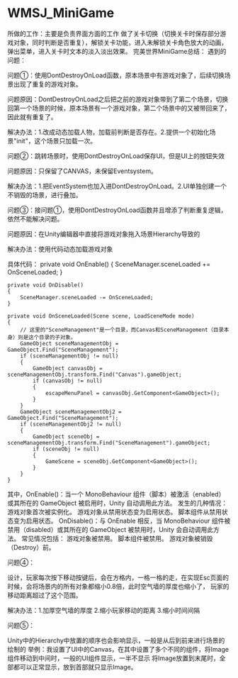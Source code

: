 # WMSJ_MiniGame

所做的工作：主要是负责界面方面的工作
做了关卡切换（切换关卡时保存部分游戏对象，同时判断是否重复），解锁关卡功能，进入未解锁关卡角色放大的动画，弹出菜单，进入关卡时文本的淡入淡出效果。
完美世界MiniGame总结：
遇到的问题：


问题①：使用DontDestroyOnLoad函数，原本场景中有游戏对象了，后续切换场景出现了重复的游戏对象。

问题原因：DontDestroyOnLoad之后把之前的游戏对象带到了第二个场景，切换回第一个场景的时候，原本场景有一个游戏对象，第二个场景中的又被带回来了，因此就有重复了。

解决办法：1.改成动态加载人物，加载前判断是否存在。2.提供一个初始化场景"init"，这个场景只加载一次。


问题②：跳转场景时，使用DontDestroyOnLoad保存UI，但是UI上的按钮失效

问题原因：只保留了CANVAS，未保留Eventsystem。

解决办法：1.把EventSystem也加入进DontDestroyOnLoad。2.UI单独创建一个不销毁的场景，进行叠加。


问题③：接问题①，使用DontDestroyOnLoad函数并且增添了判断重复逻辑，依然不能解决问题。

问题原因：在Unity编辑器中直接将游戏对象拖入场景Hierarchy导致的

解决办法：使用代码动态加载游戏对象

具体代码：
private void OnEnable()
    {
        SceneManager.sceneLoaded += OnSceneLoaded;
    }

    private void OnDisable()
    {
        SceneManager.sceneLoaded -= OnSceneLoaded;
    }

    private void OnSceneLoaded(Scene scene, LoadSceneMode mode)
    {
        // 这里的"SceneManagement"是一个目录，而Canvas和SceneManagement（目录本身）则是这个目录的子对象。
        GameObject sceneManagementObj = GameObject.Find("SceneManagement");
        if (sceneManagementObj != null)
        {
            GameObject canvasObj = sceneManagementObj.transform.Find("Canvas").gameObject;
            if (canvasObj != null)
            {
                escapeMenuPanel = canvasObj.GetComponent<GameObject>();
            }
        }
        GameObject sceneManagementObj2 = GameObject.Find("SceneManagement");
        if (sceneManagementObj2 != null)
        {
            GameObject sceneObj = sceneManagementObj.transform.Find("SceneManagement").gameObject;
            if (sceneObj != null)
            {
                GameScene = sceneObj.GetComponent<GameObject>();
            }
        }
    }

其中，OnEnable()：当一个 MonoBehaviour 组件（脚本）被激活（enabled）或其所在的 GameObject 被启用时，Unity 自动调用此方法。
发生的几种情况：
游戏对象首次被实例化。
游戏对象从禁用状态变为启用状态。
脚本组件从禁用状态变为启用状态。
OnDisable()：与 OnEnable 相反，当 MonoBehaviour 组件被禁用（disabled）或其所在的 GameObject 被禁用时，Unity 会自动调用此方法。
常见情况包括：
游戏对象被禁用。
脚本组件被禁用。
游戏对象被销毁（Destroy）前。

问题④：

设计，玩家每次按下移动按键后，会在方格内，一格一格的走，在实现Esc页面的时候，会将场景内的所有对象都缩小0.8倍，此时空气墙的厚度也缩小了，
玩家的移动距离超过了这个范围。

解决办法：1.加厚空气墙的厚度 2.缩小玩家移动的距离 3.缩小时间间隔

问题⑤：

Unity中的Hierarchy中放置的顺序也会影响显示，一般是从后到前来进行场景的绘制的
举例：我设置了UI中的Canvas，在其中设置了多个不同的组件，将Image组件移动到中间时，一般的UI组件显示，一半不显示
将Image放置到末尾时，全部都可以正常显示，放到首部就只显示Image。
